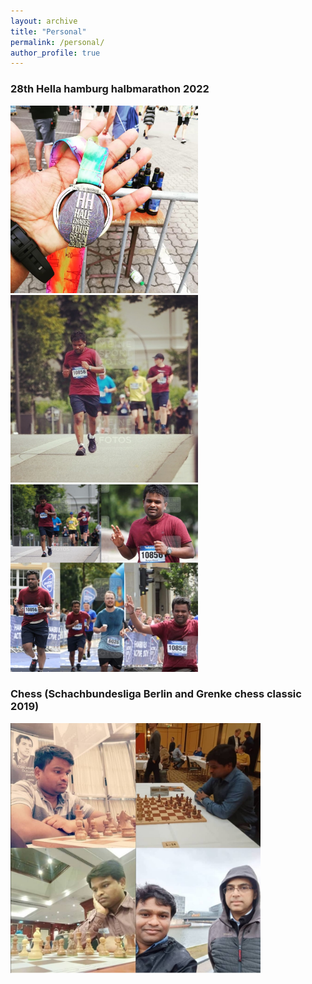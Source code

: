 ```yaml
---
layout: archive
title: "Personal"
permalink: /personal/
author_profile: true
---
```




### 28th Hella hamburg halbmarathon 2022 
<p float="left">
  <img src="/images/hella_medal.jpeg" width="300" />
  <img src="/images/hella_run.jpeg" width="300" />
  <img src="/images/hella_layout.jpeg" width="300" />
</p>


### Chess (Schachbundesliga Berlin and Grenke chess classic 2019)

<p float="left">
  <img src="/images/chess.jpeg" width="400" />
</p>
